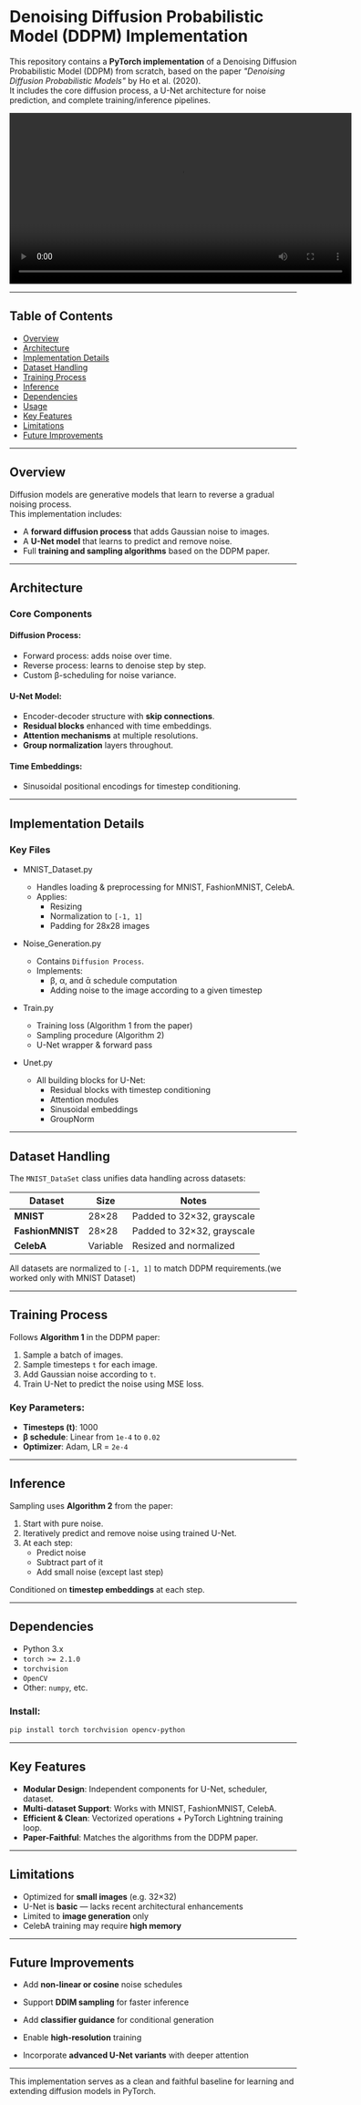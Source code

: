 # Denoising Diffusion Probabilistic Model (DDPM) Implementation

This repository contains a **PyTorch implementation** of a Denoising Diffusion Probabilistic Model (DDPM) from scratch, based on the paper *"Denoising Diffusion Probabilistic Models"* by Ho et al. (2020).\
It includes the core diffusion process, a U-Net architecture for noise prediction, and complete training/inference pipelines.

&#x20; &#x20;

<video src="ddpm_sampling_video.mp4" width="600" controls>
  Your browser does not support the video tag.
</video>

---

##  Table of Contents

- [Overview](#overview)
- [Architecture](#architecture)
- [Implementation Details](#implementation-details)
- [Dataset Handling](#dataset-handling)
- [Training Process](#training-process)
- [Inference](#inference)
- [Dependencies](#dependencies)
- [Usage](#usage)
- [Key Features](#key-features)
- [Limitations](#limitations)
- [Future Improvements](#future-improvements)

---

##  Overview

Diffusion models are generative models that learn to reverse a gradual noising process.\
This implementation includes:

- A **forward diffusion process** that adds Gaussian noise to images.
- A **U-Net model** that learns to predict and remove noise.
- Full **training and sampling algorithms** based on the DDPM paper.

---

##  Architecture

### Core Components

#### Diffusion Process:

- Forward process: adds noise over time.
- Reverse process: learns to denoise step by step.
- Custom β-scheduling for noise variance.

#### U-Net Model:

- Encoder-decoder structure with **skip connections**.
- **Residual blocks** enhanced with time embeddings.
- **Attention mechanisms** at multiple resolutions.
- **Group normalization** layers throughout.

#### Time Embeddings:

- Sinusoidal positional encodings for timestep conditioning.

---

##  Implementation Details

### Key Files

- MNIST_Dataset.py
  - Handles loading & preprocessing for MNIST, FashionMNIST, CelebA.
  - Applies:
    - Resizing
    - Normalization to `[-1, 1]`
    - Padding for 28x28 images

- Noise_Generation.py
  - Contains `Diffusion Process`.
  - Implements:
    - β, α, and ᾱ schedule computation
    - Adding noise to the image according to a given timestep
- Train.py
    - Training loss (Algorithm 1 from the paper)
    - Sampling procedure (Algorithm 2)
    - U-Net wrapper & forward pass

- Unet.py

  - All building blocks for U-Net:
    - Residual blocks with timestep conditioning
    - Attention modules
    - Sinusoidal embeddings
    - GroupNorm

---

##  Dataset Handling

The `MNIST_DataSet` class unifies data handling across datasets:

| Dataset          | Size     | Notes                      |
| ---------------- | -------- | -------------------------- |
| **MNIST**        | 28×28    | Padded to 32×32, grayscale |
| **FashionMNIST** | 28×28    | Padded to 32×32, grayscale |
| **CelebA**       | Variable | Resized and normalized     |

All datasets are normalized to `[-1, 1]` to match DDPM requirements.(we worked only with MNIST Dataset)

---

##  Training Process

Follows **Algorithm 1** in the DDPM paper:

1. Sample a batch of images.
2. Sample timesteps `t` for each image.
3. Add Gaussian noise according to `t`.
4. Train U-Net to predict the noise using MSE loss.

### Key Parameters:

- **Timesteps (**t**)**: 1000
- **β schedule**: Linear from `1e-4` to `0.02`
- **Optimizer**: Adam, LR = `2e-4`

---

##  Inference

Sampling uses **Algorithm 2** from the paper:

1. Start with pure noise.
2. Iteratively predict and remove noise using trained U-Net.
3. At each step:
   - Predict noise
   - Subtract part of it
   - Add small noise (except last step)

Conditioned on **timestep embeddings** at each step.

---

##  Dependencies

- Python 3.x
- `torch >= 2.1.0`
- `torchvision`
- `OpenCV`
- Other: `numpy`, etc.

### Install:

```bash
pip install torch torchvision opencv-python
```


---

##  Key Features

- **Modular Design**: Independent components for U-Net, scheduler, dataset.
- **Multi-dataset Support**: Works with MNIST, FashionMNIST, CelebA.
- **Efficient & Clean**: Vectorized operations + PyTorch Lightning training loop.
- **Paper-Faithful**: Matches the algorithms from the DDPM paper.

---

##  Limitations

- Optimized for **small images** (e.g. 32×32)
- U-Net is **basic** — lacks recent architectural enhancements
- Limited to **image generation** only
- CelebA training may require **high memory**

---

##  Future Improvements

- Add **non-linear or cosine** noise schedules
- Support **DDIM sampling** for faster inference
- Add **classifier guidance** for conditional generation
- Enable **high-resolution** training

- Incorporate **advanced U-Net variants** with deeper attention

---

This implementation serves as a clean and faithful baseline for learning and extending diffusion models in PyTorch.

